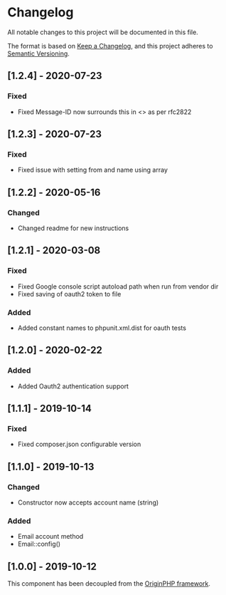 # Changelog

All notable changes to this project will be documented in this file.

The format is based on [Keep a Changelog](https://keepachangelog.com/en/1.0.0/),
and this project adheres to [Semantic Versioning](https://semver.org/spec/v2.0.0.html).


## [1.2.4] - 2020-07-23

### Fixed

- Fixed Message-ID now surrounds this in <> as per rfc2822

## [1.2.3] - 2020-07-23

### Fixed

- Fixed issue with setting from and name using array

## [1.2.2] - 2020-05-16

### Changed

- Changed readme for new instructions

## [1.2.1] - 2020-03-08

### Fixed

- Fixed Google console script autoload path when run from vendor dir
- Fixed saving of oauth2 token to file

### Added

- Added constant names to phpunit.xml.dist for oauth tests

## [1.2.0] - 2020-02-22

### Added

- Added Oauth2 authentication support

## [1.1.1] - 2019-10-14

### Fixed

- Fixed composer.json configurable version

## [1.1.0] - 2019-10-13

### Changed

- Constructor now accepts account name (string)

### Added

- Email account method
- Email::config()

## [1.0.0] - 2019-10-12

This component has been decoupled from the [OriginPHP framework](https://www.originphp.com/).